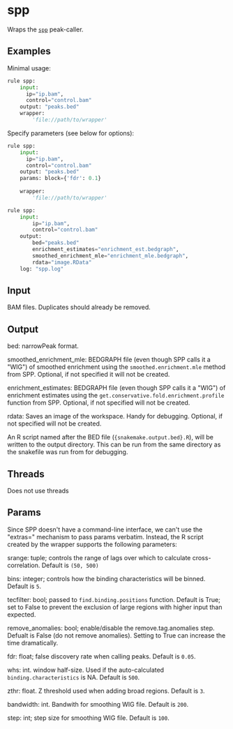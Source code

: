 # spp

Wraps the [`spp`](http://compbio.med.harvard.edu/Supplements/ChIP-seq/) peak-caller.

## Examples

Minimal usage:

```python
rule spp:
    input:
      ip="ip.bam",
      control="control.bam"
    output: "peaks.bed"
    wrapper:
        'file://path/to/wrapper'
```

Specify parameters (see below for options):


```python
rule spp:
    input:
      ip="ip.bam",
      control="control.bam"
    output: "peaks.bed"
    params: block={'fdr': 0.1}
    
    wrapper:
        'file://path/to/wrapper'
```

```python
rule spp:
    input:
        ip="ip.bam",
        control="control.bam"
    output:
        bed="peaks.bed"
        enrichment_estimates="enrichment_est.bedgraph",
        smoothed_enrichment_mle="enrichment_mle.bedgraph",
        rdata="image.RData"
    log: "spp.log"
```

## Input

BAM files. Duplicates should already be removed.

## Output

bed: narrowPeak format.

smoothed_enrichment_mle: BEDGRAPH file (even though SPP calls it a "WIG") of
smoothed enrichment using the `smoothed.enrichment.mle` method from SPP.
Optional, if not specified it will not be created.

enrichment_estimates: BEDGRAPH file (even though SPP calls it a "WIG") of
enrichment estimates using the `get.conservative.fold.enrichment.profile`
function from SPP. Optional, if not specified will not be created.

rdata: Saves an image of the workspace. Handy for debugging. Optional, if not
specified will not be created.

An R script named after the BED file (`{snakemake.output.bed}.R`), will be
written to the output directory. This can be run from the same directory as the
snakefile was run from for debugging.

## Threads
Does not use threads

## Params

Since SPP doesn't have a command-line interface, we can't use the "extras="
mechanism to pass params verbatim. Instead, the R script created by the wrapper
supports the following parameters:

srange: tuple; controls the range of lags over which to calculate cross-correlation. Default is `(50, 500)`

bins: integer; controls how the binding characteristics will be binned. Default is `5`.

tecfilter: bool; passed to `find.binding.positions` function. Default is True;
set to False to prevent the exclusion of large regions with higher input than
expected.

remove_anomalies: bool; enable/disable the remove.tag.anomalies step. Defualt
is False (do not remove anomalies). Setting to True can increase the time
dramatically.

fdr: float; false discovery rate when calling peaks. Default is `0.05`.

whs: int. window half-size. Used if the auto-calculated `binding.characteristics` is NA. Default is `500`.

zthr: float. Z threshold used when adding broad regions. Default is `3`.

bandwidth: int. Bandwith for smoothing WIG file. Default is `200`.

step: int; step size for smoothing WIG file. Default is `100`.
